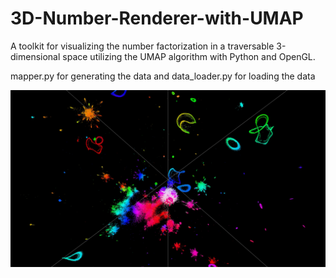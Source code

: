 # 3D-Number-Renderer-with-UMAP
A toolkit for visualizing the number factorization in a traversable 3-dimensional space utilizing the UMAP algorithm with Python and OpenGL.

mapper.py for generating the data
and data_loader.py for loading the data

![umap_renderer](/screenshot/0.jpg)